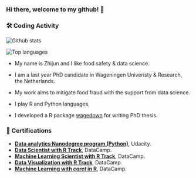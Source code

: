 ### Hi there, welcome to my github! 👋

### 🛠️ Coding Activity

![Github stats](https://github-readme-stats-vert-iota-98.vercel.app/api?username=ZhijunWang1991&count_private=true&theme=dracula&show_icons=true&include_all_commits=true)

![Top languages](https://github-readme-stats-vert-iota-98.vercel.app/api/top-langs/?username=ZhijunWang1991&hide=html,jupyter%20notebook,JavaScript,PostScript,SCSS,Less&layout=compact&langs_count=10&theme=dracula)

- My name is Zhijun and I like food safety & data science.

- I am a last year PhD candidate in Wageningen Univeristy & Research, the Netherlands.

- My work aims to mitigate food fraud with the support from data science.

- I play R and Python languages.

- I developed a R package [wagedown](https://github.com/ZhijunWang1991/wagedown) for writing PhD thesis.

### 📕 Certifications

- [**Data analytics Nanodegree program (Python)**](https://graduation.udacity.com/confirm/H9LHJ5Q7), Udacity.
- [**Data Scientist with R Track**](https://www.datacamp.com/statement-of-accomplishment/track/29dae208d30684b87e6071f27a9e4b2816407ba6?raw=1), DataCamp.
- [**Machine Learning Scientist with R Track**](https://www.datacamp.com/statement-of-accomplishment/track/298f9dd658b9ce4016e66cd5a11865f6e656d9ac), DataCamp.
- [**Data Visualization with R Track**](https://www.datacamp.com/statement-of-accomplishment/track/b1b88592910af14b2485ea9c0d4a2570cde4e234), DataCamp.
- [**Machine Learning with *caret* in R**](https://www.datacamp.com/statement-of-accomplishment/course/904ee255e9b6a72c48006df6f3bb3a0cfdb98805), DataCamp.

